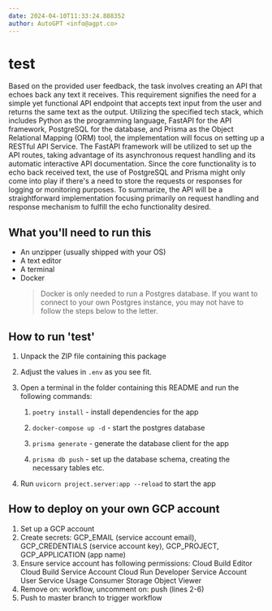 ```yaml
---
date: 2024-04-10T11:33:24.888352
author: AutoGPT <info@agpt.co>
---
```


# test

Based on the provided user feedback, the task involves creating an API that echoes back any text it receives. This requirement signifies the need for a simple yet functional API endpoint that accepts text input from the user and returns the same text as the output. Utilizing the specified tech stack, which includes Python as the programming language, FastAPI for the API framework, PostgreSQL for the database, and Prisma as the Object Relational Mapping (ORM) tool, the implementation will focus on setting up a RESTful API Service. The FastAPI framework will be utilized to set up the API routes, taking advantage of its asynchronous request handling and its automatic interactive API documentation. Since the core functionality is to echo back received text, the use of PostgreSQL and Prisma might only come into play if there's a need to store the requests or responses for logging or monitoring purposes. To summarize, the API will be a straightforward implementation focusing primarily on request handling and response mechanism to fulfill the echo functionality desired.

## What you'll need to run this
* An unzipper (usually shipped with your OS)
* A text editor
* A terminal
* Docker
  > Docker is only needed to run a Postgres database. If you want to connect to your own
  > Postgres instance, you may not have to follow the steps below to the letter.


## How to run 'test'

1. Unpack the ZIP file containing this package

2. Adjust the values in `.env` as you see fit.

3. Open a terminal in the folder containing this README and run the following commands:

    1. `poetry install` - install dependencies for the app

    2. `docker-compose up -d` - start the postgres database

    3. `prisma generate` - generate the database client for the app

    4. `prisma db push` - set up the database schema, creating the necessary tables etc.

4. Run `uvicorn project.server:app --reload` to start the app

## How to deploy on your own GCP account
1. Set up a GCP account
2. Create secrets: GCP_EMAIL (service account email), GCP_CREDENTIALS (service account key), GCP_PROJECT, GCP_APPLICATION (app name)
3. Ensure service account has following permissions: 
    Cloud Build Editor
    Cloud Build Service Account
    Cloud Run Developer
    Service Account User
    Service Usage Consumer
    Storage Object Viewer
4. Remove on: workflow, uncomment on: push (lines 2-6)
5. Push to master branch to trigger workflow
